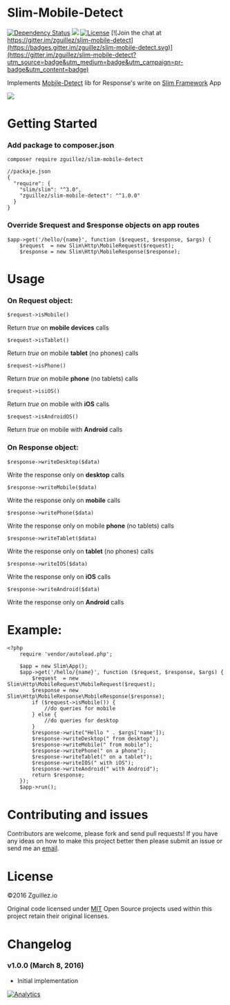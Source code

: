 # Slim-Mobile-Detect

[![Dependency Status](https://gemnasium.com/zguillez/slim-mobile-detect.svg)](https://gemnasium.com/zguillez/slim-mobile-detect)
![](https://reposs.herokuapp.com/?path=zguillez/slim-mobile-detect)
[![License](http://img.shields.io/:license-mit-blue.svg)](http://doge.mit-license.org)
[![Join the chat at https://gitter.im/zguillez/slim-mobile-detect](https://badges.gitter.im/zguillez/slim-mobile-detect.svg)](https://gitter.im/zguillez/slim-mobile-detect?utm_source=badge&utm_medium=badge&utm_campaign=pr-badge&utm_content=badge)

Implements [Mobile-Detect](https://github.com/serbanghita/Mobile-Detect) lib for Response's write on [Slim Framework](http://www.slimframework.com/) App

![](https://camo.githubusercontent.com/c76a63e16c7bc3ebf76cb8897d456a6aacc63053/687474703a2f2f64656d6f2e6d6f62696c656465746563742e6e65742f6c6f676f2d6769746875622e706e67)

# Getting Started

### Add package to composer.json

`composer require zguillez/slim-mobile-detect`

	//packaje.json
	{
	  "require": {
	    "slim/slim": "^3.0",
	    "zguillez/slim-mobile-detect": "^1.0.0"
	  }
	}
	
### Override $request and $response objects on app routes

	$app->get('/hello/{name}', function ($request, $response, $args) {
		$request  = new Slim\Http\MobileRequest($request);
		$response = new Slim\Http\MobileResponse($response);
		
# Usage

### On Request object:

	$request->isMobile()
Return *true* on **mobile devices** calls

	$request->isTablet()
Return *true* on mobile **tablet** (no phones) calls

	$request->isPhone()
Return *true* on mobile **phone** (no tablets) calls

	$request->isiOS()
Return *true* on mobile with **iOS** calls

	$request->isAndroidOS()
Return *true* on mobile with **Android** calls


### On Response object:

	$response->writeDesktop($data)
Write the response only on **desktop** calls

	$response->writeMobile($data)
Write the response only on **mobile** calls

	$response->writePhone($data)
Write the response only on mobile **phone** (no tablets) calls

	$response->writeTablet($data)
Write the response only on **tablet** (no phones) calls

	$response->writeIOS($data)
Write the response only on **iOS** calls

	$response->writeAndroid($data)
Write the response only on **Android** calls

# Example:

	<?php
		require 'vendor/autoload.php';
		
		$app = new Slim\App();
		$app->get('/hello/{name}', function ($request, $response, $args) {
			$request  = new Slim\Http\MobileRequest\MobileRequest($request);
			$response = new Slim\Http\MobileResponse\MobileResponse($response);
			if ($request->isMobile()) {
				//do queries for mobile
			} else {
				//do queries for desktop
			}
			$response->write("Hello " . $args['name']);
			$response->writeDesktop(" from desktop");
			$response->writeMobile(" from mobile");
			$response->writePhone(" on a phone");
			$response->writeTablet(" on a tablet");
			$response->writeIOS(" with iOS");
			$response->writeAndroid(" with Android");
			return $response;
		});
		$app->run();

# Contributing and issues

Contributors are welcome, please fork and send pull requests! If you have any ideas on how to make this project better then please submit an issue or send me an [email](mailto:mail@zguillez.io).

# License

©2016 Zguillez.io

Original code licensed under [MIT](https://en.wikipedia.org/wiki/MIT_License) Open Source projects used within this project retain their original licenses.

# Changelog

### v1.0.0 (March 8, 2016) 

* Initial implementation

[![Analytics](https://ga-beacon.appspot.com/UA-1125217-30/zguillez/slim-mobile-detect?pixel)](https://github.com/igrigorik/ga-beacon)


